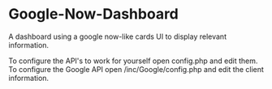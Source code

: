 Google-Now-Dashboard
====================

A dashboard using a google now-like cards UI to display relevant information.

To configure the API's to work for yourself open config.php and edit them.
To configure the Google API open /inc/Google/config.php and edit the client information.
